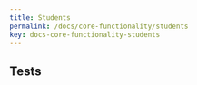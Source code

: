 ```yaml
---
title: Students
permalink: /docs/core-functionality/students
key: docs-core-functionality-students
---
```


## Tests